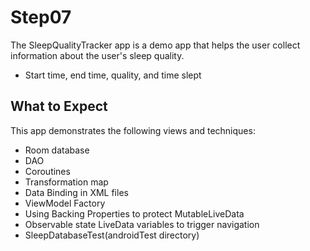 # Step07
The SleepQualityTracker app is a demo app that helps the user collect information about the user's sleep quality.
 - Start time, end time, quality, and time slept
## What to Expect 
 This app demonstrates the following views and techniques:
- Room database
- DAO
- Coroutines
- Transformation map
- Data Binding in XML files
- ViewModel Factory
- Using Backing Properties to protect MutableLiveData
- Observable state LiveData variables to trigger navigation
- SleepDatabaseTest(androidTest directory) 
